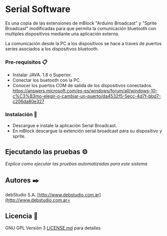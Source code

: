 # Serial Software

Es una copia de las extensiones de mBlock "Arduino Broadcast" y "Sprite Broadcast" modificadas para que permita la comunicación bluetooth con multiples dispositivos mediante una aplicación externa.

La comunicación desde la PC a los dispositivos se hace a traves de puertos series asociados a los dispositivos bluetooth.

### Pre-requisitos 📋

- Instalar JAVA. 1.8 o Superior.
- Conectar los buetooth con la PC.
- Conocer los puertos COM de salida de los dispositivos conectados.
https://answers.microsoft.com/es-es/windows/forum/all/windows-10-c%C3%B3mo-elegir-o-cambiar-un-puerto/da4532f5-5ecc-4d7f-bbd7-c206da80e327

### Instalación 🔧

- Descargue e instale la aplicación Serial Broadcast.
- En mBlock descargue la extención serial broadcast para su dispositivo y sprite.


## Ejecutando las pruebas ⚙️

_Explica como ejecutar las pruebas automatizadas para este sistema_



## Autores ✒️

debStudio S.A. [http://www.debstudio.com.ar](http://www.debstudio.com.ar=

## Licencia 📄

GNU GPL Versión 3 [LICENSE.md](LICENSE.md) para detalles

